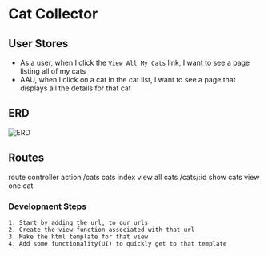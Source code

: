 # Cat Collector

## User Stores
- As a user, when I click the `View All My Cats` link, I want to see a page listing all of my cats
- AAU, when I click on a cat in the cat list, I want to see a page that displays all the details for that cat

## ERD

![ERD](https://i.imgur.com/37yYc42.png)

## Routes

route controller action
/cats cats index view all cats
/cats/:id show cats view one cat

### Development Steps

    1. Start by adding the url, to our urls
    2. Create the view function associated with that url
    3. Make the html template for that view
    4. Add some functionality(UI) to quickly get to that template